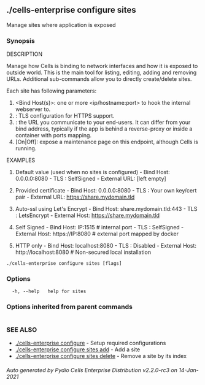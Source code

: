## ./cells-enterprise configure sites

Manage sites where application is exposed

### Synopsis


DESCRIPTION
  
  Manage how Cells is binding to network interfaces and how it is exposed to outside world.
  This is the main tool for listing, editing, adding and removing URLs. Additional sub-commands allow you to directly create/delete sites.
  
  Each site has following parameters:
   1. <Bind Host(s)>: one or more <ip/hostname:port> to hook the internal webserver to. 
   2. <TLS Settings>: TLS configuration for HTTPS support.
   3. <External URL>: the URL you communicate to your end-users. It can differ from your bind address, 
      typically if the app is behind a reverse-proxy or inside a container with ports mapping.
   4. <Maintenance Mode> [On|Off]: expose a maintenance page on this endpoint, although Cells is running.

EXAMPLES 

  1. Default value (used when no sites is configured)
    - Bind Host: 0.0.0.0:8080
    - TLS : SelfSigned
    - External URL: [left empty]
  
  2. Provided certificate
    - Bind Host: 0.0.0.0:8080
    - TLS : Your own key/cert pair
    - External URL: https://share.mydomain.tld
  
  3. Auto-ssl using Let's Encrypt 
    - Bind Host: share.mydomain.tld:443
    - TLS : LetsEncrypt
    - External Host: https://share.mydomain.tld
  
  4. Self Signed
    - Bind Host: IP:1515         # internal port
    - TLS : SelfSigned
    - External Host: https://IP:8080   # external port mapped by docker
  
  5. HTTP only
    - Bind Host: localhost:8080
    - TLS : Disabled
    - External Host: http://localhost:8080  # Non-secured local installation



```
./cells-enterprise configure sites [flags]
```

### Options

```
  -h, --help   help for sites
```

### Options inherited from parent commands

```
```

### SEE ALSO

* [./cells-enterprise configure](./cells-enterprise-configure)	 - Setup required configurations
* [./cells-enterprise configure sites add](./cells-enterprise-configure-sites-add)	 - Add a site
* [./cells-enterprise configure sites delete](./cells-enterprise-configure-sites-delete)	 - Remove a site by its index

###### Auto generated by Pydio Cells Enterprise Distribution v2.2.0-rc3 on 14-Jan-2021
